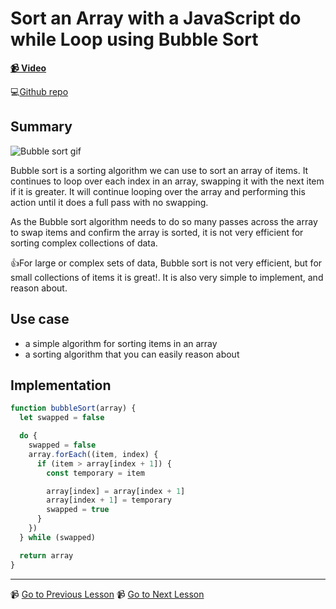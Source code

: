 # Sort an Array with a JavaScript do while Loop using Bubble Sort

**[📹 Video](https://egghead.io/lessons/javascript-sort-an-array-with-a-javascript-do-while-loop-using-bubble-sort)**

💻[Github repo](https://github.com/kyleshevlin/intro-to-data-structures-and-algorithms/blob/master/bubbleSort/index.js)

## Summary

![Bubble sort gif](https://java2blog.com/wp-content/uploads/2017/12/BubbleSort_Avg_case.gif)

Bubble sort is a sorting algorithm we can use to sort an array of items. It continues to loop over each index in an array, swapping it with the next item if it is greater. It will continue looping over the array and performing this action until it does a full pass with no swapping.

As the Bubble sort algorithm needs to do so many passes across the array to swap items and confirm the array is sorted, it is not very efficient for sorting complex collections of data.

👍For large or complex sets of data, Bubble sort is not very efficient, but for small collections of items it is great!. It is also very simple to implement, and reason about.

## Use case

- a simple algorithm for sorting items in an array
- a sorting algorithm that you can easily reason about

## Implementation

```js
function bubbleSort(array) {
  let swapped = false

  do {
    swapped = false
    array.forEach((item, index) {
      if (item > array[index + 1]) {
        const temporary = item

        array[index] = array[index + 1]
        array[index + 1] = temporary
        swapped = true
      }
    })
  } while (swapped)

  return array
}
```

---

📹 [Go to Previous Lesson](https://egghead.io/lessons/javascript-build-a-binary-tree-in-javascript-and-several-traversal-algorithms)
📹 [Go to Next Lesson](https://egghead.io/lessons/javascript-sort-an-array-with-a-nested-for-loop-using-insertion-sort-in-javascript)
